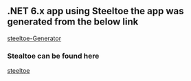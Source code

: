 ## .NET 6.x app using Steeltoe the app was generated from the below link

[steeltoe-Generator](https://start.steeltoe.io/)

### Stealtoe can be found here

[steeltoe](https://steeltoe.io/)
